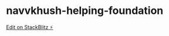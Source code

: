 # navvkhush-helping-foundation

[Edit on StackBlitz ⚡️](https://stackblitz.com/edit/stackblitz-starters-yge36t)